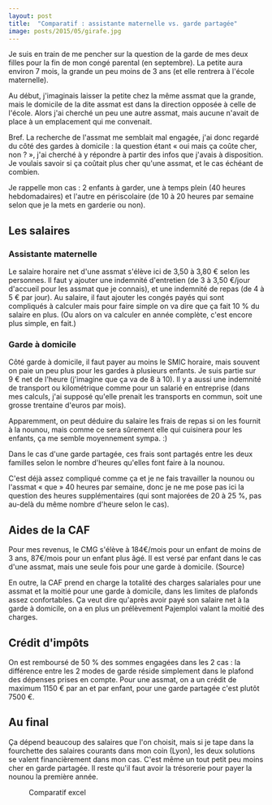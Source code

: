 ```yaml
---
layout: post
title:  "Comparatif : assistante maternelle vs. garde partagée"
image: posts/2015/05/girafe.jpg
---
```


Je suis en train de me pencher sur la question de la garde de mes deux filles pour la fin de mon congé parental (en septembre). La petite aura environ 7 mois, la grande un peu moins de 3 ans (et elle rentrera à l'école maternelle).

Au début, j'imaginais laisser la petite chez la même assmat que la grande, mais le domicile de la dite assmat est dans la direction opposée à celle de l'école. Alors j'ai cherché un peu une autre assmat, mais aucune n'avait de place à un emplacement qui me convenait.

Bref. La recherche de l'assmat me semblait mal engagée, j'ai donc regardé du côté des gardes à domicile : la question étant « oui mais ça coûte cher, non ? », j'ai cherché à y répondre à partir des infos que j'avais à disposition. Je voulais savoir si ça coûtait plus cher qu'une assmat, et le cas échéant de combien.

Je rappelle mon cas : 2 enfants à garder, une à temps plein (40 heures hebdomadaires) et l'autre en périscolaire (de 10 à 20 heures par semaine selon que je la mets en garderie ou non).

## Les salaires

### Assistante maternelle

Le salaire horaire net d'une assmat s'élève ici de 3,50 à 3,80 € selon les personnes. Il faut y ajouter une indemnité d'entretien (de 3 à 3,50 €/jour d'accueil pour les assmat que je connais), et une indemnité de repas (de 4 à 5 € par jour). Au salaire, il faut ajouter les congés payés qui sont compliqués à calculer mais pour faire simple on va dire que ça fait 10 % du salaire en plus. (Ou alors on va calculer en année complète, c'est encore plus simple, en fait.)

### Garde à domicile 

Côté garde à domicile, il faut payer au moins le SMIC horaire, mais souvent on paie un peu plus pour les gardes à plusieurs enfants. Je suis partie sur 9 € net de l'heure (j'imagine que ça va de 8 à 10). Il y a aussi une indemnité de transport ou kilométrique comme pour un salarié en entreprise (dans mes calculs, j'ai supposé qu'elle prenait les transports en commun, soit une grosse trentaine d'euros par mois).

Apparemment, on peut déduire du salaire les frais de repas si on les fournit à la nounou, mais comme ce sera sûrement elle qui cuisinera pour les enfants, ça me semble moyennement sympa. :)

Dans le cas d'une garde partagée, ces frais sont partagés entre les deux familles selon le nombre d'heures qu'elles font faire à la nounou.

C'est déjà assez compliqué comme ça et je ne fais travailler la nounou ou l'assmat « que » 40 heures par semaine, donc je ne me pose pas ici la question des heures supplémentaires (qui sont majorées de 20 à 25 %, pas au-delà du même nombre d'heure selon le cas).

## Aides de la CAF

Pour mes revenus, le CMG s'élève à 184€/mois pour un enfant de moins de 3 ans, 87€/mois pour un enfant plus âgé. Il est versé par enfant dans le cas d'une assmat, mais une seule fois pour une garde à domicile. (Source)

En outre, la CAF prend en charge la totalité des charges salariales pour une assmat et la moitié pour une garde à domicile, dans les limites de plafonds assez confortables. Ça veut dire qu'après avoir payé son salaire net à la garde à domicile, on a en plus un prélèvement Pajemploi valant la moitié des charges.

## Crédit d'impôts

On est remboursé de 50 % des sommes engagées dans les 2 cas : la différence entre les 2 modes de garde réside simplement dans le plafond des dépenses prises en compte.
Pour une assmat, on a un crédit de maximum 1150 € par an et par enfant, pour une garde partagée c'est plutôt 7500 €.

## Au final

Ça dépend beaucoup des salaires que l'on choisit, mais si je tape dans la fourchette des salaires courants dans mon coin (Lyon), les deux solutions se valent financièrement dans mon cas. C'est même un tout petit peu moins cher en garde partagée. Il reste qu'il faut avoir la trésorerie pour payer la nounou la première année.

<figure>
    <img src="{{ '/assets/img/posts/2016/comparatif.jpg' | prepend: site.baseurl }}" alt=""> 
    <figcaption>Comparatif excel</figcaption>
</figure>

